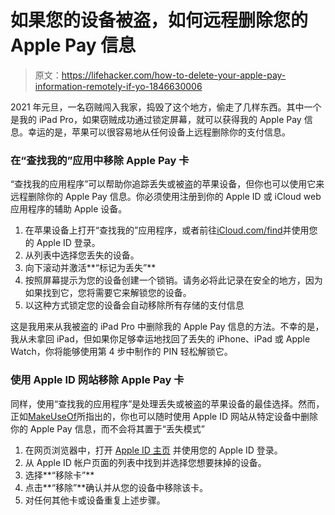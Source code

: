 # 如果您的设备被盗，如何远程删除您的 Apple Pay 信息

> 原文：<https://lifehacker.com/how-to-delete-your-apple-pay-information-remotely-if-yo-1846630006>

2021 年元旦，一名窃贼闯入我家，捣毁了这个地方，偷走了几样东西。其中一个是我的 iPad Pro，如果窃贼成功通过锁定屏幕，就可以获得我的 Apple Pay 信息。幸运的是，苹果可以很容易地从任何设备上远程删除你的支付信息。



### 在“查找我的”应用中移除 Apple Pay 卡

“查找我的应用程序”可以帮助你追踪丢失或被盗的苹果设备，但你也可以使用它来远程删除你的 Apple Pay 信息。你必须使用注册到你的 Apple ID 或 iCloud web 应用程序的辅助 Apple 设备。

1.  在苹果设备上打开“查找我的”应用程序，或者前往[iCloud.com/find](https://www.icloud.com/find)并使用您的 Apple ID 登录。
2.  从列表中选择您丢失的设备。
3.  向下滚动并激活**“标记为丢失”**
4.  按照屏幕提示为您的设备创建一个锁销。请务必将此记录在安全的地方，因为如果找到它，您将需要它来解锁您的设备。
5.  以这种方式锁定您的设备会自动移除所有存储的支付信息

这是我用来从我被盗的 iPad Pro 中删除我的 Apple Pay 信息的方法。不幸的是，我从未拿回 iPad，但如果你足够幸运地找回了丢失的 iPhone、iPad 或 Apple Watch，你将能够使用第 4 步中制作的 PIN 轻松解锁它。

### 使用 Apple ID 网站移除 Apple Pay 卡

同样，使用“查找我的应用程序”是处理丢失或被盗的苹果设备的最佳选择。然而，正如[MakeUseOf](https://www.makeuseof.com/how-to-remotely-disable-apple-pay-after-losing-your-iphone-or-apple-watch/)所指出的，你也可以随时使用 Apple ID 网站从特定设备中删除你的 Apple Pay 信息，而不会将其置于“丢失模式”

1.  在网页浏览器中，打开 [Apple ID 主页](https://appleid.apple.com/) 并使用您的 Apple ID 登录。
2.  从 Apple ID 帐户页面的列表中找到并选择您想要抹掉的设备。
3.  选择**“移除卡”**
4.  点击**“移除”**确认并从您的设备中移除该卡。
5.  对任何其他卡或设备重复上述步骤。